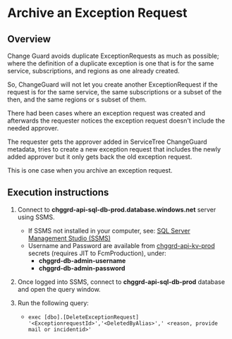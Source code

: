 ﻿# Archive an Exception Request

## Overview

Change Guard avoids duplicate ExceptionRequests as much as possible; where the definition of a duplicate exception is one that is for the same service, subscriptions, and regions as one already created.

So, ChangeGuard will not let you create another ExceptionRequest if the request is for the same service, the same subscriptions or a subset of the then, and the same regions or s subset of them.

There had been cases where an exception request was created and afterwards the requester notices the exception request doesn't include the needed approver.

The requester gets the approver added in ServiceTree ChangeGuard metadata, tries to create a new exception request that includes the newly added approver but it only gets back the old exception request.

This is one case when you archive an exception request. 

## Execution instructions

1. Connect to **chggrd-api-sql-db-prod.database.windows.net** server using SSMS.  
   - If SSMS not installed in your computer, see: [SQL Server Management Studio (SSMS)](https://learn.microsoft.com/en-us/sql/ssms/download-sql-server-management-studio-ssms)
   - Username and Password are available from [chggrd-api-kv-prod](https://ms.portal.azure.com/#@MSAzureCloud.onmicrosoft.com/resource/subscriptions/8830ba56-a476-4d01-b6ac-d3ee790383dc/resourceGroups/chggrd-api-prod-westus2/providers/Microsoft.Sql/servers/chggrd-api-sql-svr-prod) secrets (requires JIT to FcmProduction), under:
     - **chggrd-db-admin-username**
     - **chggrd-db-admin-password**

2. Once logged into SSMS, connect to **chggrd-api-sql-db-prod** database and open the query window.
3. Run the following query:
   - ``` exec [dbo].[DeleteExceptionRequest] '<ExceptionrequestId>','<DeletedByAlias>',' <reason, provide mail or incidentid>' ``` 
